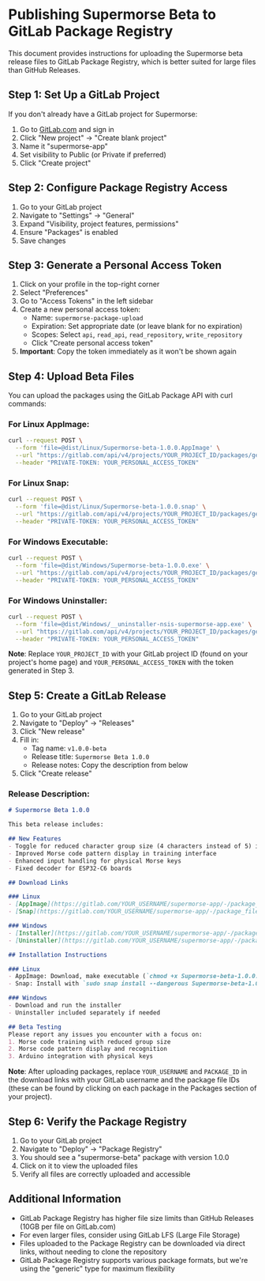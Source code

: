 # Publishing Supermorse Beta to GitLab Package Registry

This document provides instructions for uploading the Supermorse beta release files to GitLab Package Registry, which is better suited for large files than GitHub Releases.

## Step 1: Set Up a GitLab Project

If you don't already have a GitLab project for Supermorse:

1. Go to [GitLab.com](https://gitlab.com/) and sign in
2. Click "New project" → "Create blank project"
3. Name it "supermorse-app"
4. Set visibility to Public (or Private if preferred)
5. Click "Create project"

## Step 2: Configure Package Registry Access

1. Go to your GitLab project
2. Navigate to "Settings" → "General"
3. Expand "Visibility, project features, permissions"
4. Ensure "Packages" is enabled
5. Save changes

## Step 3: Generate a Personal Access Token

1. Click on your profile in the top-right corner
2. Select "Preferences"
3. Go to "Access Tokens" in the left sidebar
4. Create a new personal access token:
   - Name: `supermorse-package-upload`
   - Expiration: Set appropriate date (or leave blank for no expiration)
   - Scopes: Select `api`, `read_api`, `read_repository`, `write_repository`
   - Click "Create personal access token"
5. **Important**: Copy the token immediately as it won't be shown again

## Step 4: Upload Beta Files

You can upload the packages using the GitLab Package API with curl commands:

### For Linux AppImage:

```bash
curl --request POST \
  --form 'file=@dist/Linux/Supermorse-beta-1.0.0.AppImage' \
  --url "https://gitlab.com/api/v4/projects/YOUR_PROJECT_ID/packages/generic/supermorse-beta/1.0.0/Supermorse-beta-1.0.0.AppImage" \
  --header "PRIVATE-TOKEN: YOUR_PERSONAL_ACCESS_TOKEN"
```

### For Linux Snap:

```bash
curl --request POST \
  --form 'file=@dist/Linux/Supermorse-beta-1.0.0.snap' \
  --url "https://gitlab.com/api/v4/projects/YOUR_PROJECT_ID/packages/generic/supermorse-beta/1.0.0/Supermorse-beta-1.0.0.snap" \
  --header "PRIVATE-TOKEN: YOUR_PERSONAL_ACCESS_TOKEN"
```

### For Windows Executable:

```bash
curl --request POST \
  --form 'file=@dist/Windows/Supermorse-beta-1.0.0.exe' \
  --url "https://gitlab.com/api/v4/projects/YOUR_PROJECT_ID/packages/generic/supermorse-beta/1.0.0/Supermorse-beta-1.0.0.exe" \
  --header "PRIVATE-TOKEN: YOUR_PERSONAL_ACCESS_TOKEN"
```

### For Windows Uninstaller:

```bash
curl --request POST \
  --form 'file=@dist/Windows/__uninstaller-nsis-supermorse-app.exe' \
  --url "https://gitlab.com/api/v4/projects/YOUR_PROJECT_ID/packages/generic/supermorse-beta/1.0.0/supermorse-uninstaller-beta-1.0.0.exe" \
  --header "PRIVATE-TOKEN: YOUR_PERSONAL_ACCESS_TOKEN"
```

**Note**: Replace `YOUR_PROJECT_ID` with your GitLab project ID (found on your project's home page) and `YOUR_PERSONAL_ACCESS_TOKEN` with the token generated in Step 3.

## Step 5: Create a GitLab Release

1. Go to your GitLab project
2. Navigate to "Deploy" → "Releases"
3. Click "New release"
4. Fill in:
   - Tag name: `v1.0.0-beta`
   - Release title: `Supermorse Beta 1.0.0`
   - Release notes: Copy the description from below
5. Click "Create release"

### Release Description:

```markdown
# Supermorse Beta 1.0.0

This beta release includes:

## New Features
- Toggle for reduced character group size (4 characters instead of 5) in training
- Improved Morse code pattern display in training interface
- Enhanced input handling for physical Morse keys
- Fixed decoder for ESP32-C6 boards

## Download Links

### Linux
- [AppImage](https://gitlab.com/YOUR_USERNAME/supermorse-app/-/package_files/PACKAGE_ID/download?filename=Supermorse-beta-1.0.0.AppImage)
- [Snap](https://gitlab.com/YOUR_USERNAME/supermorse-app/-/package_files/PACKAGE_ID/download?filename=Supermorse-beta-1.0.0.snap)

### Windows
- [Installer](https://gitlab.com/YOUR_USERNAME/supermorse-app/-/package_files/PACKAGE_ID/download?filename=Supermorse-beta-1.0.0.exe)
- [Uninstaller](https://gitlab.com/YOUR_USERNAME/supermorse-app/-/package_files/PACKAGE_ID/download?filename=supermorse-uninstaller-beta-1.0.0.exe)

## Installation Instructions

### Linux
- AppImage: Download, make executable (`chmod +x Supermorse-beta-1.0.0.AppImage`), and run
- Snap: Install with `sudo snap install --dangerous Supermorse-beta-1.0.0.snap`

### Windows
- Download and run the installer
- Uninstaller included separately if needed

## Beta Testing
Please report any issues you encounter with a focus on:
1. Morse code training with reduced group size
2. Morse code pattern display and recognition
3. Arduino integration with physical keys
```

**Note**: After uploading packages, replace `YOUR_USERNAME` and `PACKAGE_ID` in the download links with your GitLab username and the package file IDs (these can be found by clicking on each package in the Packages section of your project).

## Step 6: Verify the Package Registry

1. Go to your GitLab project
2. Navigate to "Deploy" → "Package Registry"
3. You should see a "supermorse-beta" package with version 1.0.0
4. Click on it to view the uploaded files
5. Verify all files are correctly uploaded and accessible

## Additional Information

- GitLab Package Registry has higher file size limits than GitHub Releases (10GB per file on GitLab.com)
- For even larger files, consider using GitLab LFS (Large File Storage)
- Files uploaded to the Package Registry can be downloaded via direct links, without needing to clone the repository
- GitLab Package Registry supports various package formats, but we're using the "generic" type for maximum flexibility